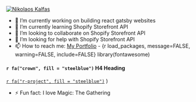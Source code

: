[![Nikolaos Kalfas](https://res.cloudinary.com/des3wuhhj/image/upload/v1644344481/github_image_g6bist.jpg)](https://www.nikolaoskalfas.com)

- 🔭 I’m currently working on building react gatsby websites
- 🌱 I’m currently learning Shopify Storefront API
- 👯 I’m looking to collaborate on Shopify Storefront API
- 🤔 I’m looking for help with Shopify Storefront API
- 📫 How to reach me: [My Portfolio](https://www.nikolaoskalfas.com) - {r load_packages, message=FALSE, warning=FALSE, include=FALSE} 
library(fontawesome)
              
#### `r fa("crown", fill = "steelblue")` H4 Heading      


[`r fa("r-project", fill = "steelblue")`](https://www.rstudio.com)
)
- ⚡ Fun fact: I love Magic: The Gathering

